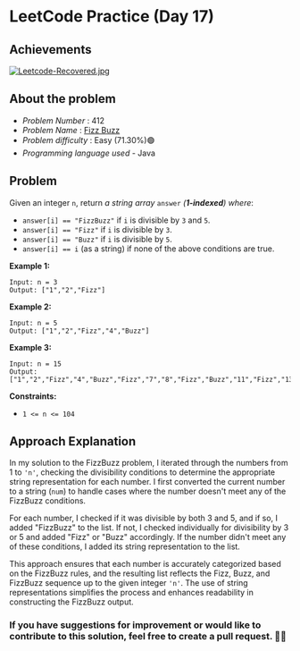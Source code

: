 # LeetCode Practice  (Day 17)

## Achievements

[![Leetcode-Recovered.jpg](https://i.postimg.cc/brQTK3MN/Leetcode-Recovered.jpg)](https://postimg.cc/QKd17khR)

## About the problem
- *Problem Number* : 412
- *Problem Name* : [Fizz Buzz](https://leetcode.com/problems/fizz-buzz/description/ "https://leetcode.com/problems/fizz-buzz/description/")
- *Problem difficulty* : Easy (71.30%)🟢
- *Programming language used* - Java

## Problem

Given an integer  `n`, return  _a string array_ `answer` _(**1-indexed**) where_:

-   `answer[i] == "FizzBuzz"`  if  `i`  is divisible by  `3`  and  `5`.
-   `answer[i] == "Fizz"`  if  `i`  is divisible by  `3`.
-   `answer[i] == "Buzz"`  if  `i`  is divisible by  `5`.
-   `answer[i] == i`  (as a string) if none of the above conditions are true.

**Example 1:**

```
Input: n = 3
Output: ["1","2","Fizz"]
```

**Example 2:**

```
Input: n = 5
Output: ["1","2","Fizz","4","Buzz"]
```

**Example 3:**

```
Input: n = 15
Output: ["1","2","Fizz","4","Buzz","Fizz","7","8","Fizz","Buzz","11","Fizz","13","14","FizzBuzz"]
```

**Constraints:**

-   `1 <= n <= 104`

## Approach Explanation

In my solution to the FizzBuzz problem, I iterated through the numbers from 1 to `'n'`, checking the divisibility conditions to determine the appropriate string representation for each number. I first converted the current number to a string (`num`) to handle cases where the number doesn't meet any of the FizzBuzz conditions.

For each number, I checked if it was divisible by both 3 and 5, and if so, I added "FizzBuzz" to the list. If not, I checked individually for divisibility by 3 or 5 and added "Fizz" or "Buzz" accordingly. If the number didn't meet any of these conditions, I added its string representation to the list.

This approach ensures that each number is accurately categorized based on the FizzBuzz rules, and the resulting list reflects the Fizz, Buzz, and FizzBuzz sequence up to the given integer `'n'`. The use of string representations simplifies the process and enhances readability in constructing the FizzBuzz output.

### If you have suggestions for improvement or would like to contribute to this solution, feel free to create a pull request. 🙌😇
